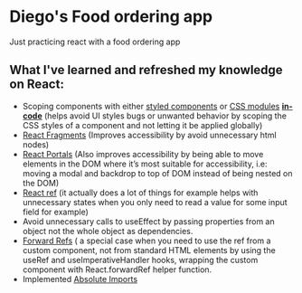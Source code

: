 # Diego's Food ordering app
Just practicing react with a food ordering app


## What I've learned and refreshed my knowledge on React:

- Scoping components with either [styled components](https://styled-components.com) or [CSS modules](https://github.com/css-modules/css-modules) [**in-code**](https://github.com/DiegoFelipe/diego-s-food-app/blob/main/src/components/Layout/Header.js#L2) (helps avoid UI styles bugs or unwanted behavior by scoping the CSS styles of a component and not letting it be applied globally)
- [React Fragments](https://reactjs.org/docs/fragments.html) (Improves accessibility by avoid unnecessary html nodes)
- [React Portals](https://reactjs.org/docs/portals.html) (Also improves accessibility by being able to move elements in the DOM where  it’s most suitable for accessibility, i.e: moving a modal and backdrop to top of DOM instead of being nested on the DOM)
- [React ref](https://reactjs.org/docs/refs-and-the-dom.html) (it actually does  a lot of things for example helps with unnecessary states when you only need to read a value for some input field for example)
- Avoid unnecessary calls to useEffect by passing properties from an object not the whole object as dependencies.
- [Forward Refs](https://reactjs.org/docs/forwarding-refs.html) ( a special case when you need to use the ref from a custom component, not from standard HTML  elements by using the useRef and useImperativeHandler hooks, wrapping the custom component with React.forwardRef helper function.
- Implemented [Absolute Imports](https://create-react-app.dev/docs/importing-a-component/#absolute-imports)
